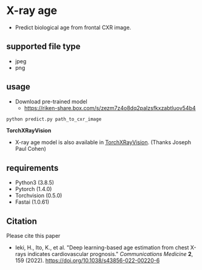# X-ray age
- Predict biological age from frontal CXR image.

## supported file type
- jpeg
- png

## usage
- Download pre-trained model
  - https://riken-share.box.com/s/zezm7z4o8dq2palzsfkxzabtluov54b4

```python
python predict.py path_to_cxr_image
```
**TorchXRayVision**
- X-ray age model is also available in [TorchXRayVision](https://github.com/mlmed/torchxrayvision). (Thanks Joseph Paul Cohen)

## requirements
- Python3 (3.8.5)
- Pytorch (1.4.0)
- Torchvision (0.5.0)
- Fastai (1.0.61)

## Citation
Please cite this paper

- Ieki, H., Ito, K., et al. "Deep learning-based age estimation from chest X-rays indicates cardiovascular prognosis." *Communications Medicine* **2**, 159 (2022). https://doi.org/10.1038/s43856-022-00220-6
